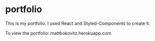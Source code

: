 # portfolio

This is my portfolio. I used React and Styled-Components to create it. 

To view the portfolio: mattbokovitz.herokuapp.com
